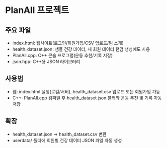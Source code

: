 # PlanAll 프로젝트

## 주요 파일
- index.html: 웹사이트(로그인/회원가입/CSV 업로드/팀 소개)
- health_dataset.json: 샘플 건강 데이터, 새 회원 데이터 랜덤 생성에도 사용
- PlanAll.cpp: C++ 콘솔 프로그램(운동 추천/기록 저장)
- json.hpp: C++용 JSON 라이브러리

## 사용법
- 웹: index.html 실행(로컬/서버), health_dataset.csv 업로드 또는 회원가입 가능
- C++: PlanAll.cpp 컴파일 후 health_dataset.json 불러와 운동 추천 및 기록 자동 저장

## 확장
- health_dataset.json → health_dataset.csv 변환
- userdata/ 폴더에 회원별 건강 데이터 JSON 파일 자동 생성
